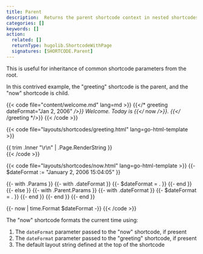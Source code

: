 ```yaml
---
title: Parent
description:  Returns the parent shortcode context in nested shortcodes.
categories: []
keywords: []
action:
  related: []
  returnType: hugolib.ShortcodeWithPage
  signatures: [SHORTCODE.Parent]
---
```


This is useful for inheritance of common shortcode parameters from the root.

In this contrived example, the "greeting" shortcode is the parent, and the "now" shortcode is child.

{{< code file="content/welcome.md" lang=md >}}
{{</* greeting dateFormat="Jan 2, 2006" */>}}
Welcome. Today is {{</* now */>}}.
{{</* /greeting */>}}
{{< /code >}}

{{< code file="layouts/shortcodes/greeting.html" lang=go-html-template >}}
<div class="greeting">
  {{ trim .Inner "\r\n" | .Page.RenderString }}
</div>
{{< /code >}}

{{< code file="layouts/shortcodes/now.html" lang=go-html-template >}}
{{- $dateFormat := "January 2, 2006 15:04:05" }}

{{- with .Params }}
  {{- with .dateFormat }}
    {{- $dateFormat = . }}
  {{- end }}
{{- else }}
  {{- with .Parent.Params }}
    {{- with .dateFormat }}
      {{- $dateFormat = . }}
    {{- end }}
  {{- end }}
{{- end }}

{{- now | time.Format $dateFormat -}}
{{< /code >}}

The "now" shortcode formats the current time using:

1. The `dateFormat` parameter passed to the "now" shortcode, if present
2. The `dateFormat` parameter passed to the "greeting" shortcode, if present
3. The default layout string defined at the top of the shortcode
